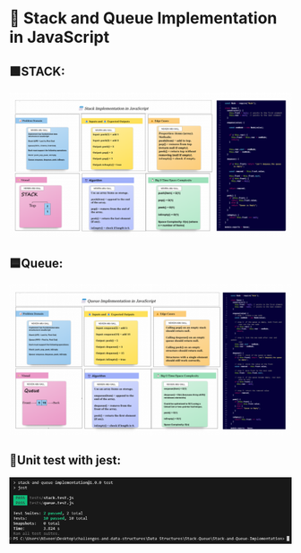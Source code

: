 # 📅 Stack and Queue Implementation in JavaScript

## 🟩STACK: 

![alt](./Stack-Whiteboard.png)



## 🟦Queue:

![alt](./queueWhiteboard.png)

## 🧪Unit test with jest:

![alt text](image-1.png)



